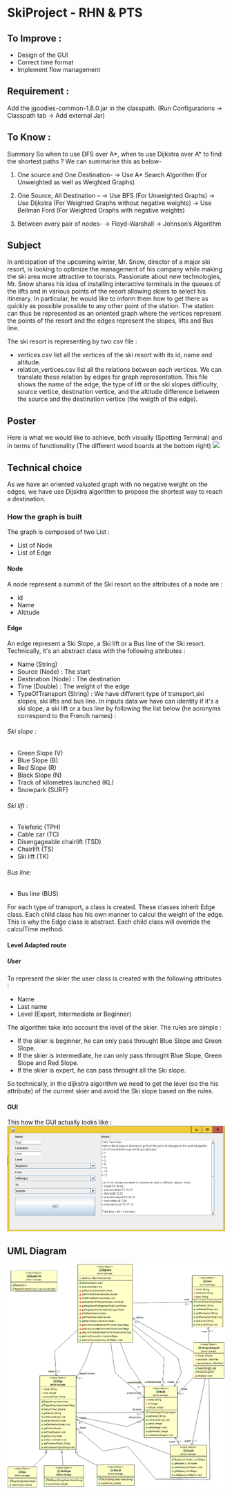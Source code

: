 # SkiProject - RHN & PTS

## To Improve :
- Design of the GUI
- Correct time format
- Implement flow management

## Requirement :
Add the jgoodies-common-1.8.0.jar in the classpath. (Run Configurations -> Classpath tab -> Add external Jar)

## To Know :
Summary
So when to use DFS over A*, when to use Dijkstra over A* to find the shortest paths ?
We can summarise this as below-

1) One source and One Destination-
→ Use A* Search Algorithm (For Unweighted as well as Weighted Graphs)

2) One Source, All Destination –
→ Use BFS (For Unweighted Graphs)
→ Use Dijkstra (For Weighted Graphs without negative weights)
→ Use Bellman Ford (For Weighted Graphs with negative weights)

3) Between every pair of nodes-
→ Floyd-Warshall
→ Johnson’s Algorithm

## Subject
In anticipation of the upcoming winter, Mr. Snow, director of a major ski resort, is looking to optimize
the management of his company while making the ski area more attractive to tourists.
Passionate about new technologies, Mr. Snow shares his idea of installing interactive terminals
in the queues of the lifts and in various points of the resort allowing skiers to
select his itinerary. In particular, he would like to inform them how to get there as quickly as possible
possible to any other point of the station.
The station can thus be represented as an oriented graph where the vertices represent the points
of the resort and the edges represent the slopes, lifts and Bus line.

The ski resort is representing by two csv file :
- vertices.csv list all the vertices of the ski resort with its id, name and altitude.
- relation_vertices.csv list all the relations between each vertices. We can translate these relation by edges for graph representation. This file shows the name of the edge, the type of lift or the ski slopes difficulty, source vertice, destination vertice, and the altitude difference between the source and the destination vertice (the weigth of the edge).

## Poster
Here is what we would like to achieve, both visually (Spotting Terminal) and in terms of functionality (The different wood boards at the bottom right)
![](Image/Poster_PTS_IBO.png?raw=true)

## Technical choice
As we have an oriented valuated graph with no negative weight on the edges, we have use Dijsktra algorithm to propose the shortest way to reach a destination.

### How the graph is built
The graph is composed of two List :
- List of Node
- List of Edge

#### Node
A node represent a summit of the Ski resort so the attributes of a node are :
- Id
- Name
- Altitude

#### Edge
An edge represent a Ski Slope, a Ski lift or a Bus line of the Ski resort.
Technically, it's an abstract class with the following attributes :
- Name (String)
- Source (Node) : The start
- Destination (Node) : The destination
- Time (Double) : The weight of the edge
- TypeOfTransport (String) : We have different type of transport,ski slopes, ski lifts and bus line. In inputs data we have can identity if it's a ski slope, a ski lift or a bus line by following the list below (he acronyms correspond to the French names) :

###### Ski slope :
- Green Slope (V)
- Blue Slope (B)
- Red Slope (R)
- Black Slope (N)
- Track of kilometres launched (KL)
- Snowpark (SURF)

###### Ski lift :
- Teleferic (TPH)
- Cable car (TC)
- Disengageable chairlift (TSD)
- Chairlift (TS)
- Ski lift (TK)

###### Bus line:
- Bus line (BUS)

For each type of transport, a class is created. These classes inherit Edge class.
Each child class has his own manner to calcul the weight of the edge. This is why the Edge class is abstract. Each child class will override the calculTime method.


#### Level Adapted route

##### User
To represent the skier the user class is created with the following attributes :
- Name
- Last name
- Level (Expert, Intermediate or Beginner)

The algorithm take into account the level of the skier. The rules are simple :
- If the skier is beginner, he can only pass throught Blue Slope and Green Slope.
- If the skier is intermediate, he can only pass throught Blue Slope, Green Slope and Red Slope.
- If the skier is expert, he can pass throught all the Ski slope.

So technically, in the dijkstra algorithm we need to get the level (so the his attribute) of the current skier and avoid the Ski slope based on the rules.

#### GUI
This how the GUI actually looks like :
![](Image/Capture_GUI.PNG?raw=true)

## UML Diagram
![](Image/UML_SkiSpotting.png?raw=true)
